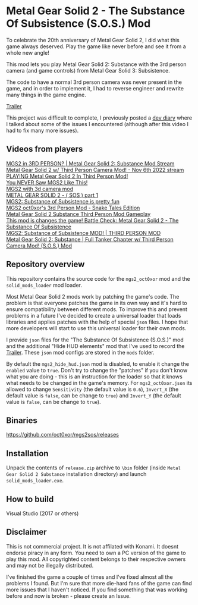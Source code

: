 # Metal Gear Solid 2 - The Substance Of Subsistence (S.O.S.) Mod

To celebrate the 20th anniversary of Metal Gear Solid 2, I did what this game always deserved. Play the game like never before and see it from a whole new angle!

This mod lets you play Metal Gear Solid 2: Substance with the 3rd person camera (and game controls) from Metal Gear Solid 3: Subsistence.

The code to have a normal 3rd person camera was never present in the game, and in order to implement it, I had to reverse engineer and rewrite many things in the game engine.

[Trailer](https://www.youtube.com/watch?v=pPsGTdWGZLc)

This project was difficult to complete, I previously posted a [dev diary](https://www.youtube.com/watch?v=AGGNfOq8u3o) where I talked about some of the issues I encountered (although after this video I had to fix many more issues).

## Videos from players

[MGS2 in 3RD PERSON? | Metal Gear Solid 2: Substance Mod Stream](https://www.twitch.tv/videos/1644688663)  
[Metal Gear Solid 2 w/ Third Person Camera Mod! - Nov 6th 2022 stream](https://www.youtube.com/watch?v=v-tAsAWJKKM)  
[PLAYING Metal Gear Solid 2 In Third Person Mod!](https://www.youtube.com/watch?v=eHjr_anX88Q)  
[You NEVER Saw MGS2 Like This!](https://www.youtube.com/watch?v=AsfYTE4hpE8)  
[MGS2 with 3d camera mod](https://www.youtube.com/watch?v=85ivZOQ2DGc)  
[METAL GEAR SOLID 2 - ( SOS ) part 1](https://www.youtube.com/watch?v=a1FZfvWOY_E)  
[MGS2: Substance of Subsistence is pretty fun](https://www.youtube.com/watch?v=iyrqwsZsuWg)  
[MGS2 oct0xor's 3rd Person Mod - Snake Tales Edition](https://www.youtube.com/watch?v=QwvqFLt-Dkc)  
[Metal Gear Solid 2 Substance Third Person Mod Gameplay](https://www.youtube.com/watch?v=dsX0blTZp9g)  
[This mod is changes the game! Battle Check: Metal Gear Solid 2 - The Substance Of Subsistence](https://www.youtube.com/watch?v=ocdxJc1xmmI)  
[MGS2: Substance of Subsistence MOD! | THIRD PERSON MOD](https://www.youtube.com/watch?v=GFd1GhcHdYU)  
[Metal Gear Solid 2: Substance | Full Tanker Chapter w/ Third Person Camera Mod! (S.O.S.) Mod](https://www.youtube.com/watch?v=4cOWJgSAVJE)  

## Repository overview

This repository contains the source code for the `mgs2_oct0xor` mod and the `solid_mods_loader` mod loader.

Most Metal Gear Solid 2 mods work by patching the game's code. The problem is that everyone patches the game in its own way and it's hard to ensure compatibility between different mods. 
To improve this and prevent problems in a future I've decided to create a universal loader that loads libraries and applies patches with the help of special `json` files. 
I hope that more developers will start to use this universal loader for their own mods. 

I provide `json` files for the "The Substance Of Subsistence (S.O.S.)"  mod and the additional "Hide HUD elements" mod that I've used to record the [Trailer](https://www.youtube.com/watch?v=pPsGTdWGZLc). 
These `json` mod configs are stored in the `mods` folder. 

By default the `mgs2_hide_hud.json` mod is disabled, to enable it change the `enabled` value to `true`.
Don't try to change the "patches" if you don't know what you are doing - this is an instruction for the loader so that it knows what needs to be changed in the game's memory.
For `mgs2_oct0xor.json` its allowed to change `Sensitivity` (the default value is `0.6`), `Invert_X` (the default value is `false`, can be change to `true`) and `Invert_Y` (the default value is `false`, can be change to `true`).

## Binaries
https://github.com/oct0xor/mgs2sos/releases

## Installation
Unpack the contents of `release.zip` archive to `\bin` folder (inside `Metal Gear Solid 2 Substance` installation directory) and launch `solid_mods_loader.exe`.

## How to build
Visual Studio (2017 or others)

## Disclaimer

This is not commercial project.
It is not affilated with Konami.
It doesnt endorse piracy in any form.
You need to own a PC version of the game to play this mod.
All copyrighted content belongs to their respective owners and may not be illegally distributed.

I've finished the game a couple of times and I've fixed almost all the problems I found. But I'm sure that more die-hard fans of the game can find more issues that I haven't noticed. If you find something that was working before and now is broken - please create an Issue.
